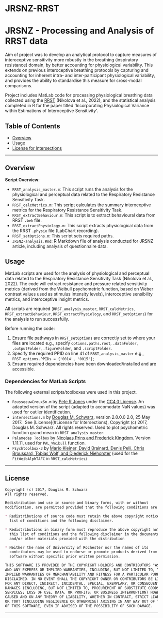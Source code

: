 # JRSNZ-RRST
# JRSNZ - Processing and Analysis of RRST data

Aim of project was to develop an analytical protocol to capture measures of interoceptive sensitivity more robustly in the breathing (inspiratory resistance) domain, by better accounting for physiological variability. This extends on previous interoceptive breathing protocols by capturing and accounting for inherent intra- and inter-participant physiological variability, and provides the ability to standardise this measure for cross-modal comparisons.

Project includes MatLab code for processing physiological breathing data collected using the [RRST](https://www.sciencedirect.com/science/article/pii/S0301051122000679) (Nikolova et al., 2022), and the statistical analysis completed in R for the paper titled 'Incorporating Physiological Variance within Estimations of Interoceptive Sensitivity'.

## Table of Contents

- [Overview](#overview)
- [Usage](#usage)
- [License for Intersections](#license)

---

## Overview

**Script Overview**:
- `RRST_analysis_master.m`: This script runs the analysis for the physiological and perceptual data related to the Respiratory Resistance Sensitivity Task.
- `RRST_calcMetrics.m`: This script calculates the summary interoceptive metrics for the Respiratory Resistance Sensitivity Task.
- `RRST_extractBehaviour.m`: This script is to extract behavioural data from RRST `.beh` file. 
- `RRST_extractPhysiology.m`: This script extracts physiological data from the RRST `.physio` file (LabChart recording).
- `RRST_setOptions.m`: This script sets required paths. 
- `JRSNZ-analysis.Rmd`: R Markdown file of analysis conducted for JRSNZ article, including analysis of questionnaire data. 

## Usage
MatLab scripts are used for the analysis of physiological and perceptual data related to the Respiratory Resistance Sensitivity Task (Nikolova et al., 2022). The code will extract resistance and pressure related sensitivity metrics (derived from the Weibull psychometric function, based on Weber contrast values used as stimulus intensity levels), interoceptive sensibility metrics, and interoceptive insight metrics. 

All scripts are required (`RRST_analysis_master`, `RRST_calcMetrics`, `RRST_extractBehaviour`, `RRST_extractPhysiology`, and `RRST_setOptions`) for the analysis to run successfully. 

Before running the code: 
1. Ensure file pathways in `RRST_setOptions` are correctly set to where your files are located e.g., specify `options.paths.root`, `.dataFolder`, `.outputFolder`, `.figureFolder`, and `.scriptFolder`. 
2. Specify the required PPID on line 41  of `RRST_analysis_master` e.g.,  `RRST.options.PPIDs = {'0014', '0015'};`
3. Ensure required dependencies have been downloaded/installed and are accessible.

### Dependencies for MatLab Scripts
The following external scripts/toolboxes were used in this project. 

- `RousseeuwCrouxSn.m` by [Pete R Jones]([https://www.helsinki.fi/assets/drupal/2024-04/Jones.pdf](https://www.helsinki.fi/assets/drupal/2024-04/Jones.pdf)) under the [CC4.0 License]([creativecommons.org/licenses/by/4.0/](http://creativecommons.org/licenses/by/4.0/)). An adapted version of the script (adapted to accomodate NaN values) was used for outlier identification.
- `intersections.m` by [Douglas M. Schwarz]([https://au.mathworks.com/matlabcentral/fileexchange/11837-fast-and-robust-curve-intersections](https://au.mathworks.com/matlabcentral/fileexchange/11837-fast-and-robust-curve-intersections)), version 2.0.0.0 2.0, 25 May 2017.  See [License](#License for Intersections), Copyright (c) 2017, Douglas M. Schwarz. All rights reserved. Used to plot psychometric function grand mean in `RRST_analysis_master`. 
- `Palamedes Toolbox` by [Nicolaas Prins and Frederick Kingdom]([https://palamedestoolbox.org/download.html](https://palamedestoolbox.org/download.html)). Version 1.11.11, used for `PAL_Weibull` function. 
- `Psychtoolbox-3` by [Mario Kleiner, David Brainard, Denis Pelli, Chris Broussard, Tobias Wolf, and Diederick Niehorster](http://psychtoolbox.org/overview.html) (used for the `FitWeibAlphTAFC` in `RRST_calcMetrics`)
 
---
## License

```markdown
Copyright (c) 2017, Douglas M. Schwarz
All rights reserved.

Redistribution and use in source and binary forms, with or without
modification, are permitted provided that the following conditions are met:

* Redistributions of source code must retain the above copyright notice, this
  list of conditions and the following disclaimer.

* Redistributions in binary form must reproduce the above copyright notice,
  this list of conditions and the following disclaimer in the documentation
  and/or other materials provided with the distribution

* Neither the name of University of Rochester nor the names of its
  contributors may be used to endorse or promote products derived from this
  software without specific prior written permission.

THIS SOFTWARE IS PROVIDED BY THE COPYRIGHT HOLDERS AND CONTRIBUTORS "AS IS"
AND ANY EXPRESS OR IMPLIED WARRANTIES, INCLUDING, BUT NOT LIMITED TO, THE
IMPLIED WARRANTIES OF MERCHANTABILITY AND FITNESS FOR A PARTICULAR PURPOSE ARE
DISCLAIMED. IN NO EVENT SHALL THE COPYRIGHT OWNER OR CONTRIBUTORS BE LIABLE
FOR ANY DIRECT, INDIRECT, INCIDENTAL, SPECIAL, EXEMPLARY, OR CONSEQUENTIAL
DAMAGES (INCLUDING, BUT NOT LIMITED TO, PROCUREMENT OF SUBSTITUTE GOODS OR
SERVICES; LOSS OF USE, DATA, OR PROFITS; OR BUSINESS INTERRUPTION) HOWEVER
CAUSED AND ON ANY THEORY OF LIABILITY, WHETHER IN CONTRACT, STRICT LIABILITY,
OR TORT (INCLUDING NEGLIGENCE OR OTHERWISE) ARISING IN ANY WAY OUT OF THE USE
OF THIS SOFTWARE, EVEN IF ADVISED OF THE POSSIBILITY OF SUCH DAMAGE.
```

---
